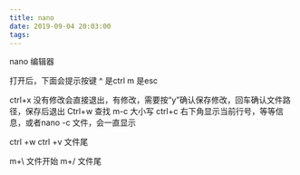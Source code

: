 ```yaml
---
title: nano
date: 2019-09-04 20:03:00
tags:
---
```


nano 编辑器

打开后，下面会提示按键
^ 是ctrl
m 是esc

ctrl+x 没有修改会直接退出，有修改，需要按“y”确认保存修改，回车确认文件路径，保存后退出
Ctrl+w 查找 m-c 大小写
ctrl+c 右下角显示当前行号，等等信息，或者nano -c 文件，会一直显示

ctrl +w ctrl +v 文件尾

m+\ 文件开始
m+/ 文件尾
